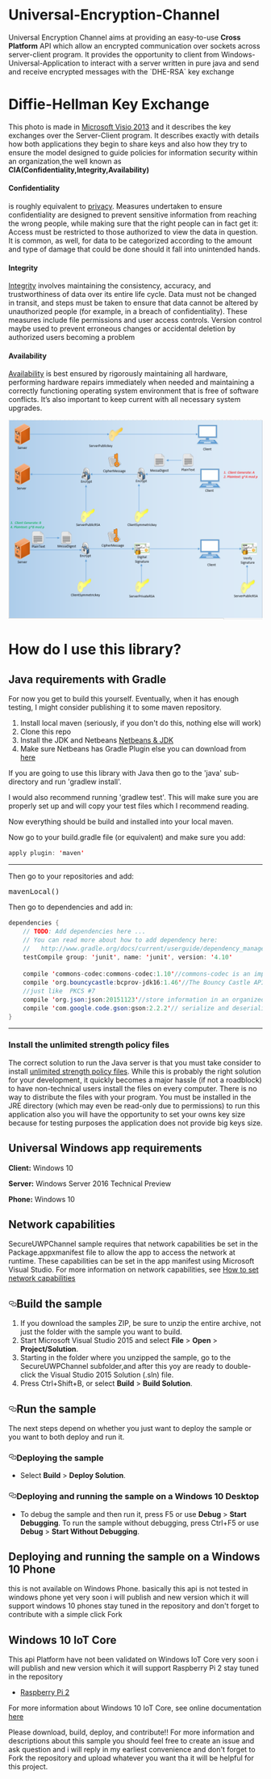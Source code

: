 <h1>Universal-Encryption-Channel</h1>
<p></p>
Universal Encryption Channel aims at providing an easy-to-use <b>Cross Platform</b> API which allow an encrypted  communication over sockets across server-client program. It provides the opportunity to client from Windows-Universal-Application  to interact with a server written in pure java and send and receive encrypted messages with the `DHE-RSA` key exchange
<p></p>

<h1>Diffie-Hellman Key Exchange</h1>

<p>This photo is made in <a href="https://products.office.com/el-gr/visio/flowchart-software">Microsoft Visio 2013</a>
and it describes the key exchanges over the Server-Client program. It describes exactly with details how 
both applications they begin to share keys and also how they try to ensure the model designed to guide policies for information security within an organization,the well known as <b>CIA(Confidentiality,Integrity,Availability)</b></p>

<h4>Confidentiality</h4>
<p>is roughly equivalent to <a href="https://en.wikipedia.org/wiki/Privacy">privacy</a>. Measures undertaken to ensure confidentiality are designed to prevent sensitive information from reaching the wrong people, while making sure that the right people can in fact get it: Access must be restricted to those authorized to view the data in question. It is common, as well, for data to be categorized according to the amount and type of damage that could be done should it fall into unintended hands.</p>

<h4>Integrity</h4> 

<p><a href="https://en.wikipedia.org/wiki/Integrity">Integrity</a> involves maintaining the consistency, accuracy, and trustworthiness of data over its entire life cycle. Data must not be changed in transit, and steps must be taken to ensure that data cannot be altered by unauthorized people (for example, in a breach of confidentiality). These measures include file permissions and user access controls. Version control maybe used to prevent erroneous changes or accidental deletion by authorized users becoming a problem</p>

<h4>Availability</h4> 

<p><a href="https://en.wikipedia.org/wiki/Availability">Availability</a> is best ensured by rigorously maintaining all hardware, performing hardware repairs immediately when needed and maintaining a correctly functioning operating system environment that is free of software conflicts. It’s also important to keep current with all necessary system upgrades.</p>

![alt tag](https://github.com/PanagiotisDrakatos/Universal-Encryption-Channel/blob/master/DH_RSA.PNG)

<h1>How do I use this library?</h1>

<h2> Java requirements with Gradle</h2>
<p>For now you get to build this yourself. Eventually, when it has enough testing, I might consider publishing it to some maven repository.</p>

<ol>
<li>Install local maven (seriously, if you don't do this, nothing else will work)</li>
<li>Clone this repo</li>
<li>Install the JDK and Netbeans <a href="http://www.oracle.com/technetwork/articles/javase/jdk-netbeans-jsp-142931.html"> Netbeans & JDK</a></li>
<li>Make sure Netbeans has Gradle Plugin else you can download from <a href="http://plugins.netbeans.org/plugin/44510/gradle-support"> here</a></li>
</ol>

<p>If you are going to use this library with Java then go to the 'java' sub-directory and run 'gradlew install'.</p>

<p>I would also recommend running 'gradlew test'. This will make sure you are properly set up and will copy your test files which I recommend reading.</p>

<p>Now everything should be build and installed into your local maven.</p>

<p>Now go to your build.gradle file (or equivalent) and make sure you add:</p>

```java
apply plugin: 'maven' 
```
---

<p>Then go to your repositories and add:</p>

<div class="highlight highlight-source-groovy"><pre>mavenLocal()</pre></div>

<p>Then go to dependencies and add in:</p>

```Java
dependencies {
    // TODO: Add dependencies here ...
    // You can read more about how to add dependency here:
    //   http://www.gradle.org/docs/current/userguide/dependency_management.html#sec:how_to_declare_your_dependencies
    testCompile group: 'junit', name: 'junit', version: '4.10'
    
    compile 'commons-codec:commons-codec:1.10'//commons-codec is an implementation of the Base64 encoder and Base64 decoder
    compile 'org.bouncycastle:bcprov-jdk16:1.46'//The Bouncy Castle APIs used for cryptography algorithms  for Java and C# 
    //just like  PKCS #7
    compile 'org.json:json:20151123'//store information in an organized, easy-to-access manner
    compile 'com.google.code.gson:gson:2.2.2'// serialize and deserialize Java json objects
}
```
---
<h3>Install the unlimited strength policy files</h3>
<p>The correct solution to run the Java server is that you must take consider to install <a href="http://www.oracle.com/technetwork/java/javase/downloads/jce8-download-2133166.html">unlimited strength policy files<a/>. While this is probably the right solution for your development, it quickly becomes a major hassle (if not a roadblock) to have non-technical users install the files on every computer. There is no way to distribute the files with your program. You must be installed in the JRE directory (which may even be read-only due to permissions) to run this application also you will have the opportunity to set your owns key size because for testing purposes the application does not provide big keys size.</p>

<h2>Universal Windows app requirements</h2>
<p><strong>Client:</strong> Windows 10</p>

<p><strong>Server:</strong> Windows Server 2016 Technical Preview</p>

<p><strong>Phone:</strong>  Windows 10</p>

<h2>Network capabilities</h2>
<p>SecureUWPChannel sample requires that network capabilities be set in the Package.appxmanifest file to allow the app to access the network at runtime. These capabilities can be set in the app manifest using Microsoft Visual Studio. For more information on network capabilities, see <a href="http://msdn.microsoft.com/library/windows/apps/hh770532">How to set network capabilities</a></p>

<h2><a id="user-content-build-the-sample" class="anchor" href="#build-the-sample" aria-hidden="true"><svg aria-hidden="true" class="octicon octicon-link" height="16" role="img" version="1.1" viewBox="0 0 16 16" width="16"><path d="M4 9h1v1h-1c-1.5 0-3-1.69-3-3.5s1.55-3.5 3-3.5h4c1.45 0 3 1.69 3 3.5 0 1.41-0.91 2.72-2 3.25v-1.16c0.58-0.45 1-1.27 1-2.09 0-1.28-1.02-2.5-2-2.5H4c-0.98 0-2 1.22-2 2.5s1 2.5 2 2.5z m9-3h-1v1h1c1 0 2 1.22 2 2.5s-1.02 2.5-2 2.5H9c-0.98 0-2-1.22-2-2.5 0-0.83 0.42-1.64 1-2.09v-1.16c-1.09 0.53-2 1.84-2 3.25 0 1.81 1.55 3.5 3 3.5h4c1.45 0 3-1.69 3-3.5s-1.5-3.5-3-3.5z"></path></svg></a>Build the sample</h2>

<ol>
<li>If you download the samples ZIP, be sure to unzip the entire archive, not just the folder with the sample you want to build. </li>
<li>Start Microsoft Visual Studio 2015 and select <strong>File</strong> &gt; <strong>Open</strong> &gt; <strong>Project/Solution</strong>.</li>
<li>Starting in the folder where you unzipped the sample, go to the SecureUWPChannel subfolder,and after this yoy are ready to double-click the Visual Studio 2015 Solution (.sln) file.</li>
<li>Press Ctrl+Shift+B, or select <strong>Build</strong> &gt; <strong>Build Solution</strong>.</li>
</ol>

<h2><a id="user-content-run-the-sample" class="anchor" href="#run-the-sample" aria-hidden="true"><svg aria-hidden="true" class="octicon octicon-link" height="16" role="img" version="1.1" viewBox="0 0 16 16" width="16"><path d="M4 9h1v1h-1c-1.5 0-3-1.69-3-3.5s1.55-3.5 3-3.5h4c1.45 0 3 1.69 3 3.5 0 1.41-0.91 2.72-2 3.25v-1.16c0.58-0.45 1-1.27 1-2.09 0-1.28-1.02-2.5-2-2.5H4c-0.98 0-2 1.22-2 2.5s1 2.5 2 2.5z m9-3h-1v1h1c1 0 2 1.22 2 2.5s-1.02 2.5-2 2.5H9c-0.98 0-2-1.22-2-2.5 0-0.83 0.42-1.64 1-2.09v-1.16c-1.09 0.53-2 1.84-2 3.25 0 1.81 1.55 3.5 3 3.5h4c1.45 0 3-1.69 3-3.5s-1.5-3.5-3-3.5z"></path></svg></a>Run the sample</h2>

<p>The next steps depend on whether you just want to deploy the sample or you want to both deploy and run it.</p>

<h3><a id="user-content-deploying-the-sample" class="anchor" href="#deploying-the-sample" aria-hidden="true"><svg aria-hidden="true" class="octicon octicon-link" height="16" role="img" version="1.1" viewBox="0 0 16 16" width="16"><path d="M4 9h1v1h-1c-1.5 0-3-1.69-3-3.5s1.55-3.5 3-3.5h4c1.45 0 3 1.69 3 3.5 0 1.41-0.91 2.72-2 3.25v-1.16c0.58-0.45 1-1.27 1-2.09 0-1.28-1.02-2.5-2-2.5H4c-0.98 0-2 1.22-2 2.5s1 2.5 2 2.5z m9-3h-1v1h1c1 0 2 1.22 2 2.5s-1.02 2.5-2 2.5H9c-0.98 0-2-1.22-2-2.5 0-0.83 0.42-1.64 1-2.09v-1.16c-1.09 0.53-2 1.84-2 3.25 0 1.81 1.55 3.5 3 3.5h4c1.45 0 3-1.69 3-3.5s-1.5-3.5-3-3.5z"></path></svg></a>Deploying the sample</h3>

<ul>
<li>Select <strong>Build</strong> &gt; <strong>Deploy Solution</strong>. </li>
</ul>

<h3><a id="user-content-deploying-and-running-the-sample-on-a-windows-10-desktop" class="anchor" href="#deploying-and-running-the-sample-on-a-windows-10-desktop" aria-hidden="true"><svg aria-hidden="true" class="octicon octicon-link" height="16" role="img" version="1.1" viewBox="0 0 16 16" width="16"><path d="M4 9h1v1h-1c-1.5 0-3-1.69-3-3.5s1.55-3.5 3-3.5h4c1.45 0 3 1.69 3 3.5 0 1.41-0.91 2.72-2 3.25v-1.16c0.58-0.45 1-1.27 1-2.09 0-1.28-1.02-2.5-2-2.5H4c-0.98 0-2 1.22-2 2.5s1 2.5 2 2.5z m9-3h-1v1h1c1 0 2 1.22 2 2.5s-1.02 2.5-2 2.5H9c-0.98 0-2-1.22-2-2.5 0-0.83 0.42-1.64 1-2.09v-1.16c-1.09 0.53-2 1.84-2 3.25 0 1.81 1.55 3.5 3 3.5h4c1.45 0 3-1.69 3-3.5s-1.5-3.5-3-3.5z"></path></svg></a>Deploying and running the sample on a Windows 10 Desktop</h3>

<ul>
<li>To debug the sample and then run it, press F5 or use <strong>Debug</strong> &gt; <strong>Start Debugging</strong>. To run the sample without debugging, press Ctrl+F5 or use <strong>Debug</strong> &gt; <strong>Start Without Debugging</strong>.</li>
</ul>

<h2>Deploying and running the sample on a Windows 10 Phone</h2>

<p>this is not available on Windows Phone. basically this api is not tested in windows phone yet very soon i will publish and new version which it will support windows 10 phones stay tuned in the repository and don't forget to contribute with a simple click Fork</p>

<h2>Windows 10 IoT Core</h2>
<p>This api Platform  have not been validated on Windows IoT Core very soon i will publish and new version which it will support Raspberry Pi 2 stay tuned in the repository</p>
<ul>
<li><p><a href="http://go.microsoft.com/fwlink/?LinkId=691711">Raspberry Pi 2</a></p></li>
</ul>

<p>For more information about Windows 10 IoT Core, see  online documentation <a href="http://windowsondevices.com">here</a></p>

<p>Please download, build, deploy, and contribute!! For more information and descriptions about this sample  you should feel free to create an issue and ask question and i will reply in my earliest convenience and don't forget to Fork the repository and upload whatever you want tha it will be helpful for this project.</p>

